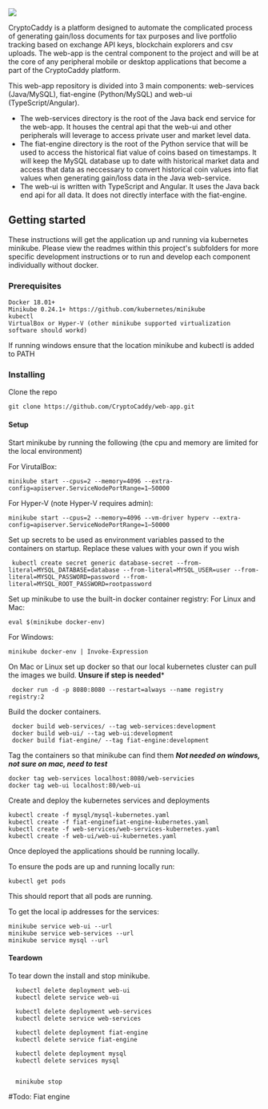 

<img src='https://github.com/CryptoCaddy/web-app/blob/master/web-ui/src/assets/img/caddy-cropped.png'/>

CryptoCaddy is a platform designed to automate the complicated process of generating gain/loss documents for tax purposes and live portfolio tracking based on exchange API keys, blockchain explorers and csv uploads. The web-app is the central component to the project and will be at the core of any peripheral mobile or desktop applications that become a part of the CryptoCaddy platform. 

This web-app repository is divided into 3 main components: web-services (Java/MySQL), fiat-engine (Python/MySQL) and web-ui (TypeScript/Angular). 


* The web-services directory is the root of the Java back end service for the web-app. It houses the central api that the web-ui and other peripherals will leverage to access private user and market level data. 
* The fiat-engine directory is the root of the Python service that will be used to access the historical fiat value of coins based on timestamps. It will keep the MySQL database up to date with historical market data and access that data as neccessary to convert historical coin values into fiat values when generating gain/loss data in the Java web-service.
* The web-ui is written with TypeScript and Angular. It uses the Java back end api for all data. It does not directly interface with the fiat-engine.


## Getting started
These instructions will get the application up and running via kubernetes minikube.
Please view the readmes within this project's subfolders for more specific development instructions or to run and develop each component individually without docker.
 
### Prerequisites
```
Docker 18.01+
Minikube 0.24.1+ https://github.com/kubernetes/minikube
kubectl
VirtualBox or Hyper-V (other minikube supported virtualization software should workd)
```
If running windows ensure that the location minikube and kubectl is added to PATH

### Installing

Clone the repo
```
git clone https://github.com/CryptoCaddy/web-app.git
```

#### Setup
Start minikube by running the following (the cpu and memory are limited for the local environment)

For VirutalBox:
`````
minikube start --cpus=2 --memory=4096 --extra-config=apiserver.ServiceNodePortRange=1–50000
`````
For Hyper-V (note Hyper-V requires admin):
```
minikube start --cpus=2 --memory=4096 --vm-driver hyperv --extra-config=apiserver.ServiceNodePortRange=1–50000
```

Set up secrets to be used as environment variables passed to the containers on startup.  Replace these values with your own if you wish
```
 kubectl create secret generic database-secret --from-literal=MYSQL_DATABASE=database --from-literal=MYSQL_USER=user --from-literal=MYSQL_PASSWORD=password --from-literal=MYSQL_ROOT_PASSWORD=rootpassword
```

Set up minikube to use the built-in docker container registry:
For Linux and Mac: 
```
eval $(minikube docker-env) 
```
For Windows:
```
minikube docker-env | Invoke-Expression
```

On Mac or Linux set up docker so that our local kubernetes cluster can pull the images we build.  **Unsure if step is needed***
```
 docker run -d -p 8080:8080 --restart=always --name registry registry:2
```

Build the docker containers.
```
 docker build web-services/ --tag web-services:development
 docker build web-ui/ --tag web-ui:development
 docker build fiat-engine/ --tag fiat-engine:development
```

Tag the containers so that minikube can find them ***Not needed on windows, not sure on mac, need to test***
```
docker tag web-services localhost:8080/web-servicies
docker tag web-ui localhost:80/web-ui
```

Create and deploy the kubernetes services and deployments
```
kubectl create -f mysql/mysql-kubernetes.yaml 
kubectl create -f fiat-enginefiat-engine-kubernetes.yaml 
kubectl create -f web-services/web-services-kubernetes.yaml 
kubectl create -f web-ui/web-ui-kubernetes.yaml 
```
Once deployed the applications should be running locally.  

To ensure the pods are up and running locally run:
```  
kubectl get pods
```
This should report that all pods are running.


To get the local ip addresses for the services:
```
minikube service web-ui --url
minikube service web-services --url
minikube service mysql --url
```

#### Teardown
To tear down the install and stop minikube.
```
  kubectl delete deployment web-ui
  kubectl delete service web-ui

  kubectl delete deployment web-services
  kubectl delete service web-services
  
  kubectl delete deployment fiat-engine
  kubectl delete service fiat-engine

  kubectl delete deployment mysql
  kubectl delete services mysql
  
  
  minikube stop
```



#Todo:
Fiat engine
